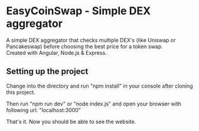 # EasyCoinSwap - Simple DEX aggregator
A simple DEX aggregator that checks multiple DEX's (like Uniswap or Pancakeswap) before choosing the best price for a token swap.  
Created with Angular, Node.js & Express.

## Setting up the project
Change into the directory and run "npm install" in your console after cloning this project.

Then run "npm run dev" or "node index.js" and open your browser with following url: "localhost:3000"

That's it. Now you should be able to see the website.